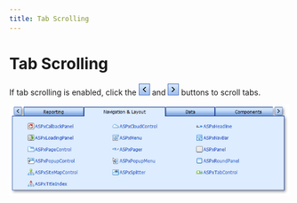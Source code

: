 ```yaml
---
title: Tab Scrolling
---
```

# Tab Scrolling
If tab scrolling is enabled, click the ![ASPxTabControl_LeftScrollButton](../../images/Img13297.png) and ![ASPxTabControl_RightScrollButton](../../images/Img13298.png) buttons to scroll tabs.

![ASPxTabControl_Scrolling](../../images/Img13299.png)